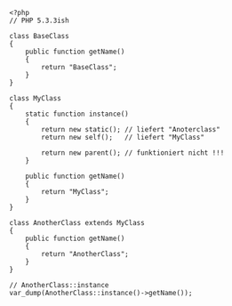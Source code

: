 

	<?php
	// PHP 5.3.3ish

	class BaseClass
	{
		public function getName()
		{
			return "BaseClass";
		}
	}

    class MyClass
    {
        static function instance()
        {
            return new static(); // liefert "Anoterclass"
            return new self();   // liefert "MyClass"

        	return new parent(); // funktioniert nicht !!!
        }

        public function getName()
        {
            return "MyClass";
        }
    }

    class AnotherClass extends MyClass
    {
        public function getName()
        {
            return "AnotherClass";
        }
    }

    // AnotherClass::instance
    var_dump(AnotherClass::instance()->getName());
